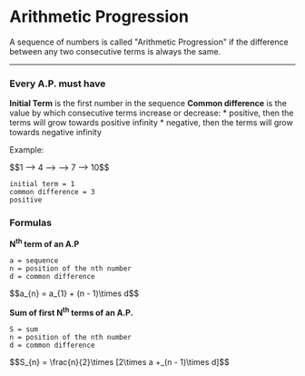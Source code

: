 # Arithmetic Progression

A sequence of numbers is called "Arithmetic Progression" if the difference between any two consecutive terms is always the same.

* * *

### Every A.P. must have

**Initial Term** is the first number in the sequence
**Common difference** is the value by which consecutive terms increase or decrease:
    * positive, then the terms will grow towards positive infinity
    * negative, then the terms will grow towards negative infinity

Example:

$$1 --> 4 --> --> 7 --> 10\$\$

```
initial term = 1
common difference = 3
positive
```

### Formulas

**N<sup>th</sup> term of an A.P**

```
a = sequence
n = position of the nth number
d = common difference
```

$$a_{n} = a_{1} + (n - 1)\times d\$\$

**Sum of first N<sup>th</sup> terms of an A.P.**

```
S = sum
n = position of the nth number
d = common difference
```

$$S_{n} = \frac{n}{2}\times [2\times a +_(n - 1)\times d]\$\$
